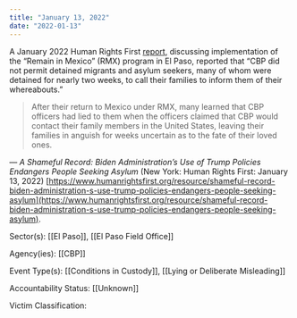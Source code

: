 ```yaml
---
title: "January 13, 2022"
date: "2022-01-13"
---
```


A January 2022 Human Rights First [report](https://www.humanrightsfirst.org/sites/default/files/ShamefulRecord.pdf), discussing implementation of the “Remain in Mexico” (RMX) program in El Paso, reported that “CBP did not permit detained migrants and asylum seekers, many of whom were detained for nearly two weeks, to call their families to inform them of their whereabouts.”

> After their return to Mexico under RMX, many learned that CBP officers had lied to them when the officers claimed that CBP would contact their family members in the United States, leaving their families in anguish for weeks uncertain as to the fate of their loved ones.

— _A Shameful Record: Biden Administration’s Use of Trump Policies Endangers People Seeking Asylum_ (New York: Human Rights First: January 13, 2022) [https://www.humanrightsfirst.org/resource/shameful-record-biden-administration-s-use-trump-policies-endangers-people-seeking-asylum](https://www.humanrightsfirst.org/resource/shameful-record-biden-administration-s-use-trump-policies-endangers-people-seeking-asylum).

Sector(s): [[El Paso]],  [[El Paso Field Office]]

Agency(ies): [[CBP]]

Event Type(s): [[Conditions in Custody]],  [[Lying or Deliberate Misleading]]

Accountability Status: [[Unknown]]

Victim Classification: 